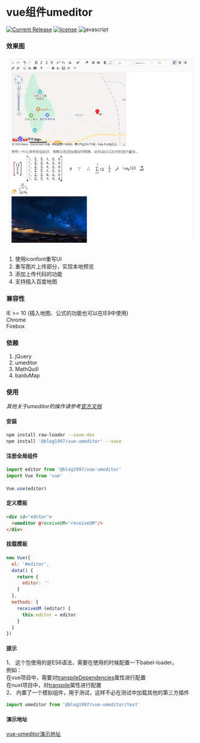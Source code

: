 # vue组件umeditor
[![Current Release](https://img.shields.io/npm/v/@blog1997/vue-umeditor)](https://www.npmjs.com/package/@blog1997/vue-umeditor)
[![license](https://img.shields.io/github/license/youLookLikeDelicious/vue-umeditor)](https://github.com/youLookLikeDelicious/vue-umeditor/blob/master/LICENSE.md)
![javascript](https://img.shields.io/github/languages/top/youLookLIkeDelicious/vue-umeditor)
### 效果图
![rendering](https://github.com/youLookLikeDelicious/vue-umeditor/blob/master/doc/img/Screenshot_3.png?raw=true)
1. 使用iconfont重写UI
2. 重写图片上传部分，实现本地预览
3. 添加上传代码的功能
4. 支持插入百度地图

### 兼容性
IE >= 10 (插入地图、公式的功能也可以在IE9中使用)  
Chrome  
Firebox

### 依赖
1. jQuery
2. umeditor
3. MathQuill
4. baiduMap
### 使用
*其他关于umeditor的操作请参考[官方文档](http://ueditor.baidu.com/website/umeditor.html)*

#### 安装
```bash
npm install raw-loader --save-dev
npm install '@blog1997/vue-umeditor' --save
```

#### 注册全局组件
```javascript
import editor from '@blog1997/vue-umeditor'
import Vue from 'vue'

Vue.use(editor)
```

#### 定义模板
```html
<div id="editor">
  <umeditor @receiveUM="receiveUM"/>
</div>
```

#### 挂载模板
```javascript
new Vue({
  el: '#editor',
  data() {
    return {
      editor: ''
    }
  },
  methods: {
    receiveUM (editor) {
      this.editor = editor
    }
  }
})
```

#### 提示
1、 这个包使用的是ES6语法，需要在使用的时候配置一下babel-loader。  
例如：  
在vue项目中，需要对[transpileDependencies](https://cli.vuejs.org/zh/config/#transpiledependencies)属性进行配置  
在nuxt项目中，对[transpile](https://zh.nuxtjs.org/api/configuration-build/#transpile)属性进行配置    
2、 内置了一个模拟组件，用于测试，这样不必在测试中加载其他的第三方插件  
```javascript
import umeditor from '@blog1997/vue-umeditor/test'
```

#### 演示地址
[vue-umeditor演示地址](https://www.chaosxy.com/archives/84554c2.html)
